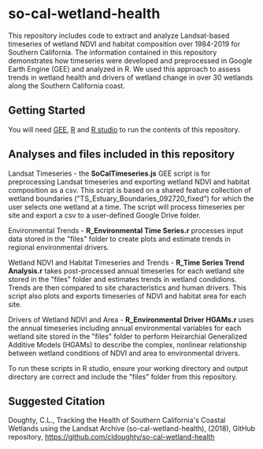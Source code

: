 # so-cal-wetland-health
This repository includes code to extract and analyze Landsat-based timeseries of wetland NDVI and habitat composition over 1984-2019 for Southern California. The information contained in this repository demonstrates how timeseries were developed and preprocessed in Google Earth Engine (GEE) and analyzed in R. We used this approach to assess trends in wetland health and drivers of wetland change in over 30 wetlands along the Southern California coast. 

## Getting Started
You will need [GEE](https://earthengine.google.com/), [R](https://www.r-project.org/) and [R studio](https://www.rstudio.com/) to run the contents of this repository.

## Analyses and files included in this repository
Landsat Timeseries - the **SoCalTimeseries.js** GEE script is for preprocessing Landsat timeseries and exporting wetland NDVI and habitat composition as a csv. This script is based on a shared feature collection of wetland boundaries ("TS_Estuary_Boundaries_092720_fixed") for which the user selects one wetland at a time. The script will process timeseries per site and export a csv to a user-defined Google Drive folder.

Environmental Trends - **R_Environmental Time Series.r** processes input data stored in the "files" folder to create plots and estimate trends in regional environmental drivers.

Wetland NDVI and Habitat Timeseries and Trends - **R_Time Series Trend Analysis.r** takes post-processed annual timeseries for each wetland site stored in the "files" folder and estimates trends in wetland condidions. Trends are then compared to site characteristics and human drivers. This script also plots and exports timeseries of NDVI and habitat area for each site.

Drivers of Wetland NDVI and Area - **R_Environmental Driver HGAMs.r** uses the annual timeseries including annual environmental variables for each wetland site stored in the "files" folder to perform Heirarchial Generalized Additive Models (HGAMs) to describe the complex, nonlinear relationship between wetland conditions of NDVI and area to environmental drivers.

To run these scripts in R studio, ensure your working directory and output directory are correct and include the "files" folder from this repository.

## Suggested Citation
Doughty, C.L., Tracking the Health of Southern California's Coastal Wetlands using the Landsat Archive (so-cal-wetland-health), (2018), GitHub repository, https://github.com/cldoughty/so-cal-wetland-health

